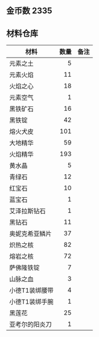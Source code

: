 ## 金币数 2335
## 材料仓库
| 材料        | 数量   |  备注  |
| --------   | -----:  | :----:  |
| 元素之土      | 5   |        |
| 元素火焰      | 11   |        |
| 火焰之心        |   18   |      |
| 元素空气        |    1   |    |
|黑铁矿石|16||
|黑铁锭|42||
|熔火犬皮|101||
|大地精华|59||
|火焰精华|193||
|黄水晶|5||
|青绿石|12||
|红宝石|10||
|蓝宝石|1||
|艾泽拉斯钻石|1||
|黑钻石|11||
|奥妮克希亚鳞片|37||
|炽热之核|82||
|熔岩之核|72||
|萨佛隆铁锭|7||
|山脉之血|3||
|小德T1装绑腰带|4||
|小德T1装绑手腕|1||
|黑莲花|25||
|亚考尔的阳炎刀|1||
